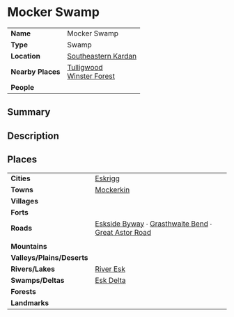 # Mocker Swamp

|||
| --- | --- |
| **Name** | Mocker Swamp | place.4
| **Type** | Swamp |
| **Location** | [Southeastern Kardan](../../regions/southeastern-kardan.md) |
| **Nearby Places** | [Tulligwood](../forests/tulligwood.md)<br>[Winster Forest](../forests/winster-forest.md) |
| **People** | |

## Summary

## Description

## Places

|||
| --- | --- |
| **Cities** | [Eskrigg](../../settlements/cities/eskrigg.md) |
| **Towns** | [Mockerkin](../../settlements/towns/mockerkin.md) |
| **Villages** | |
| **Forts** | |
| **Roads** | [Eskside Byway](../../roads/eskside-byway.md) ∙ [Grasthwaite Bend](../../roads/grasthwaite-bend.md) ∙ [Great Astor Road](../../roads/great-astor-road.md) |
|||
| **Mountains** | |
| **Valleys/Plains/Deserts** | |
| **Rivers/Lakes** | [River Esk](../rivers-lakes/river-esk.md) |
| **Swamps/Deltas** | [Esk Delta](esk-delta.md) |
| **Forests** | |
| **Landmarks** | |
